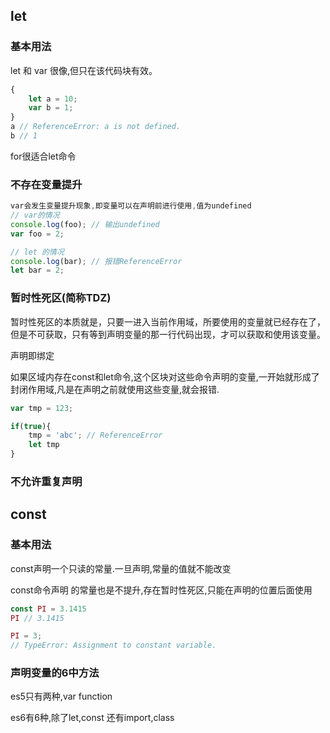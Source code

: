 ## let

### 基本用法

let 和 var 很像,但只在该代码块有效。

```javascript
{
    let a = 10;
    var b = 1;
}
a // ReferenceError: a is not defined.
b // 1
```

for很适合let命令

### 不存在变量提升

```javascript
var会发生变量提升现象,即变量可以在声明前进行使用,值为undefined
// var的情况
console.log(foo); // 输出undefined
var foo = 2;

// let 的情况
console.log(bar); // 报错ReferenceError
let bar = 2;
```

### 暂时性死区(简称TDZ)

暂时性死区的本质就是，只要一进入当前作用域，所要使用的变量就已经存在了，但是不可获取，只有等到声明变量的那一行代码出现，才可以获取和使用该变量。

声明即绑定

如果区域内存在const和let命令,这个区块对这些命令声明的变量,一开始就形成了封闭作用域,凡是在声明之前就使用这些变量,就会报错.

```javascript
var tmp = 123;

if(true){
    tmp = 'abc'; // ReferenceError
    let tmp
}
```

### 不允许重复声明

## const

### 基本用法

const声明一个只读的常量.一旦声明,常量的值就不能改变

const命令声明 的常量也是不提升,存在暂时性死区,只能在声明的位置后面使用

```javascript
const PI = 3.1415
PI // 3.1415

PI = 3;
// TypeError: Assignment to constant variable.
```

### 声明变量的6中方法

 es5只有两种,var function

es6有6种,除了let,const 还有import,class

